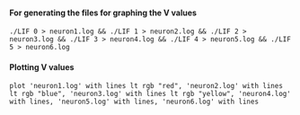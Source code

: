 #### For generating the files for graphing the V values
`./LIF 0 > neuron1.log && ./LIF 1 > neuron2.log && ./LIF 2 > neuron3.log && ./LIF 3 > neuron4.log && ./LIF 4 > neuron5.log && ./LIF 5 > neuron6.log`
#### Plotting V values
`plot 'neuron1.log' with lines lt rgb "red", 'neuron2.log' with lines lt rgb "blue", 'neuron3.log' with lines lt rgb "yellow", 'neuron4.log' with lines, 'neuron5.log' with lines, 'neuron6.log' with lines`
